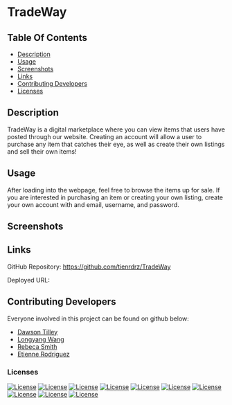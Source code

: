 # TradeWay

## Table Of Contents

- [Description](#description)
- [Usage](#usage)
- [Screenshots](#screenshots)
- [Links](#links)
- [Contributing Developers](#Contributing-Developers)
- [Licenses](#licenses)

## Description

TradeWay is a digital marketplace where you can view items that users have posted through our website. Creating an account will allow a user to purchase any item that catches their eye, as well as create their own listings and sell their own items!

## Usage

After loading into the webpage, feel free to browse the items up for sale. If you are interested in purchasing an item or creating your own listing, create your own account with and email, username, and password.

## Screenshots

## Links 

GitHub Repository: https://github.com/tienrdrz/TradeWay

Deployed URL:

## Contributing Developers

Everyone involved in this project can be found on github below:

- [Dawson Tilley](https://github.com/dawsontilley)
- [Longyang Wang](https://github.com/YangLongWang)
- [Rebeca Smith](https://github.com/Beca-d)
- [Etienne Rodriguez](https://github.com/tienrdrz)

### Licenses
[![License](https://img.shields.io/badge/License-Express-orange.svg)](https://opensource.org/licenses/Express)
[![License](https://img.shields.io/badge/License-React-green.svg)](https://opensource.org/licenses/React)
[![License](https://img.shields.io/badge/License-Apollo-red.svg)](https://opensource.org/licenses/Apollo)
[![License](https://img.shields.io/badge/License-dotenv-yellow.svg)](https://opensource.org/licenses/dotenv)
[![License](https://img.shields.io/badge/License-bcrypt-red.svg)](https://opensource.org/licenses/bcrypt)
[![License](https://img.shields.io/badge/License-mongoose-blue.svg)](https://opensource.org/licenses/mongoose)
[![License](https://img.shields.io/badge/License-nodemon-green.svg)](https://opensource.org/licenses/nodemon)
[![License](https://img.shields.io/badge/License-stripe-yellow.svg)](https://opensource.org/licenses/stripe)
[![License](https://img.shields.io/badge/License-dotenv-red.svg)](https://opensource.org/licenses/dotenv)
[![License](https://img.shields.io/badge/License-JWT-orange.svg)](https://opensource.org/licenses/JWT)



          
